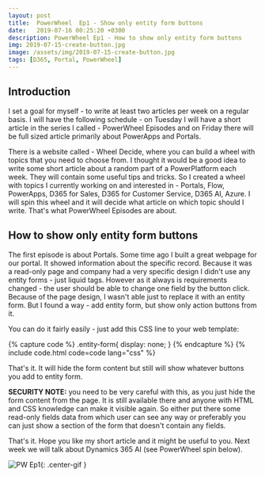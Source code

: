 ```yaml
---
layout: post
title:  PowerWheel  Ep1 - Show only entity form buttons
date:   2019-07-16 00:25:20 +0300
description: PowerWheel Ep1 - How to show only entity form buttons
img: 2019-07-15-create-button.jpg
image: /assets/img/2019-07-15-create-button.jpg
tags: [D365, Portal, PowerWheel]
---
```


## Introduction

I set a goal for myself - to write at least two articles per week on a regular basis. I will have the following schedule - on Tuesday I will have a short article in the series I called - PowerWheel Episodes and on Friday there will be full sized article primarily about PowerApps and Portals.

There is a website called - Wheel Decide, where you can build a wheel with topics that you need to choose from. I thought it would be a good idea to write some short article about a random part of a PowerPlatform each week. They will contain some useful tips and tricks. So I created a wheel with topics I currently working on and interested in - Portals, Flow, PowerApps, D365 for Sales, D365 for Customer Service, D365 AI, Azure. I will spin this wheel and it will decide what article on which topic should I write. That's what PowerWheel Episodes are about.

## How to show only entity form buttons

The first episode is about Portals. Some time ago I built a great webpage for our portal. It showed information about the specific record. Because it was a read-only page and company had a very specific design I didn't use any entity forms - just liquid tags. However as it always is requirements changed - the user should be able to change one field by the button click. Because of the page design, I wasn't able just to replace it with an entity form. But I found a way - add entity form, but show only action buttons from it.

You can do it fairly easily - just add this CSS line to your web template:

{% capture code %}
.entity-form{
    display: none;
}
{% endcapture %}
{% include code.html code=code lang="css" %}

That's it. It will hide the form content but still will show whatever buttons you add to entity form.

**SECURITY NOTE:** you need to be very careful with this, as you just hide the form content from the page. It is still available there and anyone with HTML and CSS knowledge can make it visible again. So either put there some read-only fields data from which user can see any way or preferably you can just show a section of the form that doesn't contain any fields.

That's it. Hope you like my short article and it might be useful to you. Next week we will talk about Dynamics 365 AI (see PowerWheel spin below).

![PW Ep1]({{site.baseurl}}/assets/videos/pw-ep1.gif){: .center-gif }
